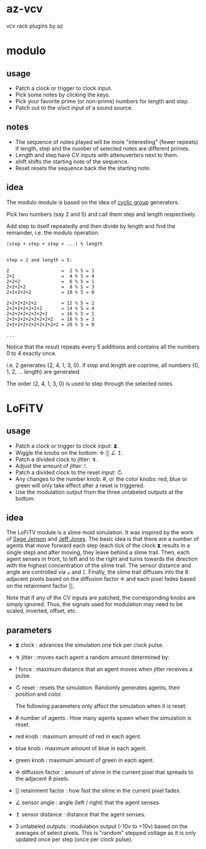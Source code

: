 # az-vcv
vcv rack plugins by az


# modulo
## usage
- Patch a clock or trigger to clock input.
- Pick some notes by clicking the keys.
- Pick your favorite prime (or non-prime) numbers for length and step.
- Patch out to the v/oct input of a sound source.

## notes
- The sequence of notes played will be more "interesting" (fewer repeats) if length, step and the number of selected notes are different primes.
- Length and step have CV inputs with attenuverters next to them.
- shift shifts the starting note of the sequence.
- Reset resets the sequence back the the starting note.


## idea
The modulo module is based on the idea of [cyclic group](https://en.wikipedia.org/wiki/Cyclic_group) generators.

Pick two numbers (say 2 and 5) and call them step and length respectively. 

Add step to itself repeatedly and then divide by length and find the remainder, i.e. the modulo operation.

```
(step + step + step + ...) % length


step = 2 and length = 5:

2                   =  2 % 5 = 2
2+2                 =  4 % 5 = 4
2+2+2               =  6 % 5 = 1
2+2+2+2             =  8 % 5 = 3
2+2+2+2+2           = 10 % 5 = 0

2+2+2+2+2+2         = 12 % 5 = 2 
2+2+2+2+2+2+2       = 14 % 5 = 4
2+2+2+2+2+2+2+2     = 16 % 5 = 1
2+2+2+2+2+2+2+2+2   = 18 % 5 = 3
2+2+2+2+2+2+2+2+2+2 = 20 % 5 = 0

...
```
Notice that the result repeats every 5 additions and contains all the numbers 0 to 4 exactly once.

i.e. 2 generates {2, 4, 1, 3, 0}.  if step and length are coprime, all numbers {0, 1, 2, ... length} are generated. 

The order (2, 4, 1, 3, 0) is used to step through the selected notes.


# LoFiTV

## usage
- Patch a clock or trigger to clock input:  ⧗.
- Wiggle the knobs on the bottom:  ✢ ▒ ∠ ↥.
- Patch a divided clock to jitter:  ↯.
- Adjust the amount of jitter:  !.
- Patch a divided clock to the reset input:  ↻.
- Any changes to the number knob:  #, or the color knobs:  red, blue or green will only take effect after a reset is triggered.
- Use the modulation output from the three unlabeled outputs at the bottom.

## idea
The LoFiTV module is a slime mold simulation.  It was inspired by the work of [Sage Jenson](https://sagejenson.com/physarum) and [Jeff Jones](https://uwe-repository.worktribe.com/output/980579).  The basic idea is that there are a number of agents that move forward each step (each tick of the clock ⧗ results in a single step) and after moving, they leave behind a slime trail.  Then, each agent senses in front, to left and to the right and turns towards the direction with the highest concentration of the slime trail.  The sensor distance and angle are controlled via ∠ and ↥.  Finally, the slime trail diffuses into the 8 adjacent pixels based on the diffusion factor ✢ and each pixel fades based on the retainment factor ▒.

Note that if any of the CV inputs are patched, the corresponding knobs are simply ignored.  Thus, the signals used for modulation may need to be scaled, inverted, offset, etc.

## parameters
- ⧗ clock : advances the simulation one tick per clock pulse.
- ↯ jitter : moves each agent a random amount determined by:
- ! force : maximum distance that an agent moves when jitter receives a pulse.  
  
- ↻ reset : resets the simulation.  Randomly generates agents, their position and color.  
  
  The following parameters only affect the simulation when it is reset:  
- \# number of agents : How many agents spawn when the simulation is reset.
- red knob : maximum amount of red in each agent.
- blue knob : maximum amount of blue in each agent.
- green knob : maximum amount of green in each agent.  
  
- ✢ diffusion factor : amount of slime in the current pixel that spreads to the adjacent 8 pixels.
- ▒ retainment factor : how fast the slime in the current pixel fades.
- ∠ sensor angle : angle (left / right) that the agent senses.
- ↥ sensor distance : distance that the agent senses.  
  
- 3 unlabeled outputs : modulation output (-10v to +10v) based on the averages of select pixels.  This is "random" stepped voltage as it is only updated once per step (once per clock pulse).
